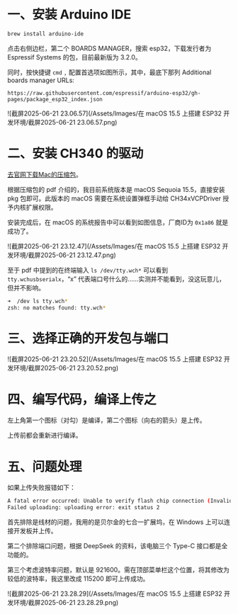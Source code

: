 # 一、安装 Arduino IDE

```bash
brew install arduino-ide
```

点击右侧边栏，第二个 BOARDS MANAGER，搜索 esp32，下载发行者为 Espressif Systems 的包，目前最新版为 3.2.0。

同时，按快捷键 `cmd` `,` 配置首选项如图所示，其中，最底下那列 Additional boards manager URLs:

```
https://raw.githubusercontent.com/espressif/arduino-esp32/gh-pages/package_esp32_index.json
```

![截屏2025-06-21 23.06.57](/Assets/Images/在 macOS 15.5 上搭建 ESP32 开发环境/截屏2025-06-21 23.06.57.png)



# 二、安装 CH340 的驱动

[去官网下载Mac的压缩包](https://www.wch-ic.com/downloads/CH341SER_MAC_ZIP.html)。

根据压缩包的 pdf 介绍的，我目前系统版本是 macOS Sequoia 15.5，直接安装 pkg 包即可。此版本的 macOS 需要在系统设置弹框手动给 CH34xVCPDriver 授予内核扩展权限。



安装完成后，在 macOS 的系统报告中可以看到如图信息，厂商ID为 `0x1a86` 就是成功了。

![截屏2025-06-21 23.12.47](/Assets/Images/在 macOS 15.5 上搭建 ESP32 开发环境/截屏2025-06-21 23.12.47.png)

至于 pdf 中提到的在终端输入 `ls /dev/tty.wch*` 可以看到 `tty.wchusbserialx`，“x” 代表端口号什么的......实测并不能看到，没这玩意儿，但并不影响。

```bash
➜  /dev ls tty.wch*
zsh: no matches found: tty.wch*
```



# 三、选择正确的开发包与端口

![截屏2025-06-21 23.20.52](/Assets/Images/在 macOS 15.5 上搭建 ESP32 开发环境/截屏2025-06-21 23.20.52.png)



# 四、编写代码，编译上传之

左上角第一个图标（对勾）是编译，第二个图标（向右的箭头）是上传。

上传前都会重新进行编译。



# 五、问题处理

如果上传失败报错如下：

```bash
A fatal error occurred: Unable to verify flash chip connection (Invalid head of packet (0xE0): Possible serial noise or corruption.).
Failed uploading: uploading error: exit status 2
```

首先排除是线材的问题，我用的是贝尔金的七合一扩展坞，在 Windows 上可以连接开发板并上传。

第二个排除端口问题，根据 DeepSeek 的资料，该电脑三个 Type-C 接口都是全功能的。

第三个考虑波特率问题，默认是 921600。需在顶部菜单栏这个位置，将其修改为较低的波特率，我这里改成 115200 即可上传成功。

![截屏2025-06-21 23.28.29](/Assets/Images/在 macOS 15.5 上搭建 ESP32 开发环境/截屏2025-06-21 23.28.29.png)